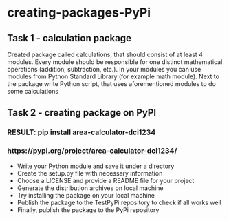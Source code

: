 # creating-packages-PyPi

## Task 1 - calculation package

Created package called calculations, that should consist of at least 4 modules.
Every module should be responsible for one distinct mathematical operations (addition, subtraction, etc.).
In your modules you can use modules from Python Standard Library (for example math module).
Next to the package write Python script, that uses aforementioned modules to do some calculations

## Task 2 - creating package on PyPI

### RESULT: pip install area-calculator-dci1234  
### https://pypi.org/project/area-calculator-dci1234/


- Write your Python module and save it under a directory  
- Create the setup.py file with necessary information  
- Choose a LICENSE and provide a README file for your project  
- Generate the distribution archives on local machine  
- Try installing the package on your local machine  
- Publish the package to the TestPyPi repository to check if all works well  
- Finally, publish the package to the PyPi repository  
